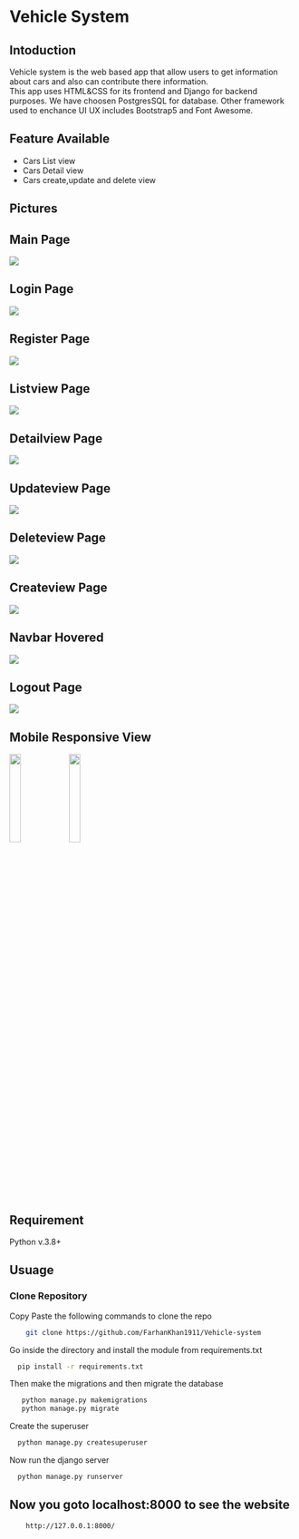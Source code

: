 # Vehicle System

## Intoduction 

Vehicle system is the web based app that allow users to get information about cars and also can contribute there information.
<br> This app uses HTML&CSS for its frontend and Django for backend purposes. We have choosen PostgresSQL for database. Other framework used to enchance UI UX includes Bootstrap5 and Font Awesome.

## Feature Available 

<ul>
    <li> Cars List view
    <li>Cars Detail view
    <li>Cars create,update and delete view
   
</ul>

## Pictures

<p align="center" width="100%">
    <h2> Main Page </h2>
    <img src="https://github.com/FarhanKhan1911/Vehicle-system/blob/main/assests/mainpage.jpg"> 
    <h2> Login Page </h2>
    <img src="https://github.com/FarhanKhan1911/Vehicle-system/blob/main/assests/login.jpg"> 
    <h2> Register Page </h2>
    <img src="https://github.com/FarhanKhan1911/Vehicle-system/blob/main/assests/register.jpg"> 
    <h2> Listview Page </h2>
    <img src="https://github.com/FarhanKhan1911/Vehicle-system/blob/main/assests/listview.jpg"> 
    <h2> Detailview Page </h2>
    <img src="https://github.com/FarhanKhan1911/Vehicle-system/blob/main/assests/detailview.jpg"> 
    <h2> Updateview Page </h2>
    <img src="https://github.com/FarhanKhan1911/Vehicle-system/blob/main/assests/updateview.jpg"> 
    <h2> Deleteview Page </h2>
    <img src="https://github.com/FarhanKhan1911/Vehicle-system/blob/main/assests/deleteview.jpg"> 
    <h2> Createview Page </h2>
    <img src="https://github.com/FarhanKhan1911/Vehicle-system/blob/main/assests/createview.jpg"> 
    <h2> Navbar Hovered </h2>
    <img src="https://github.com/FarhanKhan1911/Vehicle-system/blob/main/assests/navbarhovered.jpg"> 
    <h2> Logout Page </h2>
    <img src="https://github.com/FarhanKhan1911/Vehicle-system/blob/main/assests/logout.jpg"> 
    <h2> Mobile Responsive View </h2>
    <img width="20%" src="https://github.com/FarhanKhan1911/Vehicle-system/blob/main/assests/mobileresponsive1.png">
    <img width="20%" src="https://github.com/FarhanKhan1911/Vehicle-system/blob/main/assests/mobileresponsive2.png"> 
</p>


## Requirement 

Python v.3.8+

## Usuage

### Clone Repository

Copy Paste the following commands to clone the repo

```bash
    git clone https://github.com/FarhanKhan1911/Vehicle-system
```
Go inside the directory and install the module from requirements.txt

```bash
  pip install -r requirements.txt
 ```
 
 Then make the migrations and then migrate the database
 
 ```bash
    python manage.py makemigrations
    python manage.py migrate
  ```
  
  Create the superuser 
  
  ```bash
    python manage.py createsuperuser
  ```
  
  Now run the django server
  
  ```bash
    python manage.py runserver
  ````
  
  <h2>Now you goto localhost:8000 to see the website</h2>
  
  ```bash
      http://127.0.0.1:8000/
  ```
  
